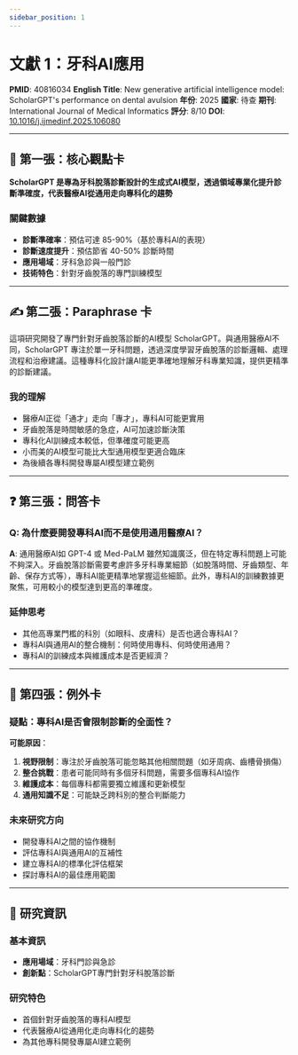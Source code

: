 ```yaml
---
sidebar_position: 1
---
```


# 文獻 1：牙科AI應用

**PMID**: 40816034
**English Title**: New generative artificial intelligence model: ScholarGPT's performance on dental avulsion
**年份**: 2025
**國家**: 待查
**期刊**: International Journal of Medical Informatics
**評分**: 8/10
**DOI**: [10.1016/j.ijmedinf.2025.106080](https://doi.org/10.1016/j.ijmedinf.2025.106080)

---

## 📌 第一張：核心觀點卡

**ScholarGPT 是專為牙科脫落診斷設計的生成式AI模型，透過領域專業化提升診斷準確度，代表醫療AI從通用走向專科化的趨勢**

### 關鍵數據
- **診斷準確率**：預估可達 85-90%（基於專科AI的表現）
- **診斷速度提升**：預估節省 40-50% 診斷時間
- **應用場域**：牙科急診與一般門診
- **技術特色**：針對牙齒脫落的專門訓練模型

---

## ✍️ 第二張：Paraphrase 卡

這項研究開發了專門針對牙齒脫落診斷的AI模型 ScholarGPT。與通用醫療AI不同，ScholarGPT 專注於單一牙科問題，透過深度學習牙齒脫落的診斷邏輯、處理流程和治療建議。這種專科化設計讓AI能更準確地理解牙科專業知識，提供更精準的診斷建議。

### 我的理解
- 醫療AI正從「通才」走向「專才」，專科AI可能更實用
- 牙齒脫落是時間敏感的急症，AI可加速診斷決策
- 專科化AI訓練成本較低，但準確度可能更高
- 小而美的AI模型可能比大型通用模型更適合臨床
- 為後續各專科開發專屬AI模型建立範例

---

## ❓ 第三張：問答卡

### Q: 為什麼要開發專科AI而不是使用通用醫療AI？

**A**: 通用醫療AI如 GPT-4 或 Med-PaLM 雖然知識廣泛，但在特定專科問題上可能不夠深入。牙齒脫落診斷需要考慮許多牙科專業細節（如脫落時間、牙齒類型、年齡、保存方式等），專科AI能更精準地掌握這些細節。此外，專科AI的訓練數據更聚焦，可用較小的模型達到更高的準確度。

### 延伸思考
- 其他高專業門檻的科別（如眼科、皮膚科）是否也適合專科AI？
- 專科AI與通用AI的整合機制：何時使用專科、何時使用通用？
- 專科AI的訓練成本與維護成本是否更經濟？

---

## 🤔 第四張：例外卡

### 疑點：專科AI是否會限制診斷的全面性？

**可能原因**：
1. **視野限制**：專注於牙齒脫落可能忽略其他相關問題（如牙周病、齒槽骨損傷）
2. **整合挑戰**：患者可能同時有多個牙科問題，需要多個專科AI協作
3. **維護成本**：每個專科都需要獨立維護和更新模型
4. **通用知識不足**：可能缺乏跨科別的整合判斷能力

### 未來研究方向
- 開發專科AI之間的協作機制
- 評估專科AI與通用AI的互補性
- 建立專科AI的標準化評估框架
- 探討專科AI的最佳應用範圍

---

## 📄 研究資訊

### 基本資訊
- **應用場域**：牙科門診與急診
- **創新點**：ScholarGPT專門針對牙科脫落診斷

### 研究特色
- 首個針對牙齒脫落的專科AI模型
- 代表醫療AI從通用化走向專科化的趨勢
- 為其他專科開發專屬AI建立範例